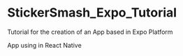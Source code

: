 # StickerSmash_Expo_Tutorial
Tutorial for the creation of an App based in Expo Platform

App using in React Native
